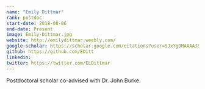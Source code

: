 ```yaml
---
name: "Emily Dittmar"
rank: postdoc
start-date: 2018-08-06
end-date: Present
image: Emily-Dittmar.jpg
website: http://emilydittmar.weebly.com/
google-scholar: https://scholar.google.com/citations?user=SJxYgDMAAAAJ&hl=en
github: https://github.com/EDitt
linkedin:
twitter: https://twitter.com/ELDittmar
---
```


Postdoctoral scholar co-advised with Dr. John Burke.
